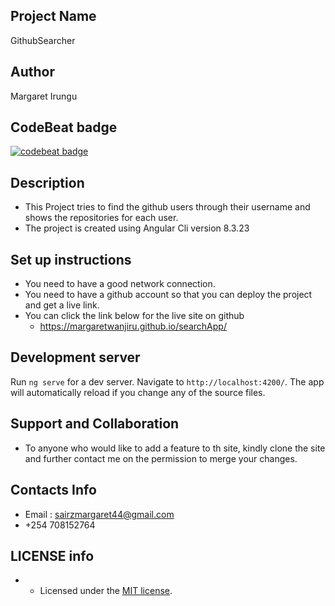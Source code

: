 ## Project Name

GithubSearcher

## Author

Margaret Irungu

## CodeBeat badge
[![codebeat badge](https://codebeat.co/badges/4db3b316-3130-4472-b9c8-0d53c0464402)](https://codebeat.co/projects/github-com-margaretwanjiru-searchapp-master)

## Description
* This Project tries to find the github users through their username and shows the repositories for each user.
* The project is created using Angular Cli version 8.3.23

## Set up instructions

- You need to have a good network connection.
- You need to have a github account so that you can deploy the project and get a live link.
- You can click the link below for the live site on github
  - https://margaretwanjiru.github.io/searchApp/

## Development server

Run `ng serve` for a dev server. Navigate to `http://localhost:4200/`. The app will automatically reload if you change any of the source files.

## Support and Collaboration

- To anyone who would like to add a feature to th site, kindly clone the site and further contact me on the permission to merge your changes.

## Contacts Info

- Email : sairzmargaret44@gmail.com
- +254 708152764

## LICENSE info

- - Licensed under the [MIT license](LICENSE).
